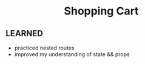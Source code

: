 <h1 align="center" >
  Shopping Cart
</h1>

<h2 >
 LEARNED
</h2>

- practiced nested routes
- improved my understanding of state && props
